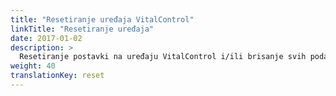 ```yaml
---
title: "Resetiranje uređaja VitalControl"
linkTitle: "Resetiranje uređaja"
date: 2017-01-02
description: >
  Resetiranje postavki na uređaju VitalControl i/ili brisanje svih podataka o životinjama.
weight: 40
translationKey: reset
---
```

